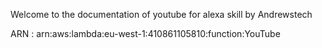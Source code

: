 Welcome to the documentation of youtube for alexa skill by Andrewstech

ARN : arn:aws:lambda:eu-west-1:410861105810:function:YouTube
